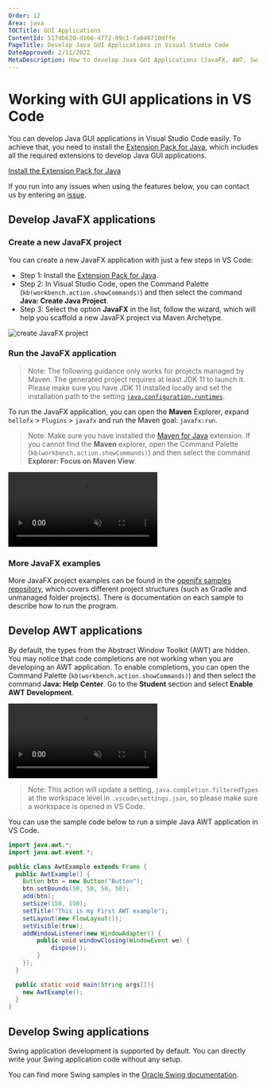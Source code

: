 ```yaml
---
Order: 12
Area: java
TOCTitle: GUI Applications
ContentId: 517db620-d166-4f72-99c1-fa046710dffe
PageTitle: Develop Java GUI Applications in Visual Studio Code
DateApproved: 2/11/2022
MetaDescription: How to develop Java GUI Applications (JavaFX, AWT, Swing) in Visual Studio Code
---
```


# Working with GUI applications in VS Code

You can develop Java GUI applications in Visual Studio Code easily. To achieve that, you need to install the [Extension Pack for Java](https://marketplace.visualstudio.com/items?itemName=vscjava.vscode-java-pack), which includes all the required extensions to develop Java GUI applications.

<a class="install-extension-btn" href="vscode:extension/vscjava.vscode-java-pack">Install the Extension Pack for Java</a>

If you run into any issues when using the features below, you can contact us by entering an [issue](https://github.com/microsoft/vscode-java-pack/issues).

## Develop JavaFX applications

### Create a new JavaFX project

You can create a new JavaFX application with just a few steps in VS Code:

- Step 1: Install the [Extension Pack for Java](https://marketplace.visualstudio.com/items?itemName=vscjava.vscode-java-pack).
- Step 2: In Visual Studio Code, open the Command Palette (`kb(workbench.action.showCommands)`) and then select the command **Java: Create Java Project**.
- Step 3: Select the option **JavaFX** in the list, follow the wizard, which will help you scaffold a new JavaFX project via Maven Archetype.

![create JavaFX project](images/java-gui/create-javafx.png)

### Run the JavaFX application

> Note: The following guidance only works for projects managed by Maven. The generated project requires at least JDK 11 to launch it. Please make sure you have JDK 11 installed locally and set the installation path to the setting [`java.configuration.runtimes`](https://github.com/redhat-developer/vscode-java#project-jdks).

To run the JavaFX application, you can open the **Maven** Explorer, expand `hellofx` > `Plugins` > `javafx` and run the Maven goal: `javafx:run`.

> Note: Make sure you have installed the [Maven for Java](https://marketplace.visualstudio.com/items?itemName=vscjava.vscode-maven) extension. If you cannot find the **Maven** explorer, open the Command Palette (`kb(workbench.action.showCommands)`) and then select the command **Explorer: Focus on Maven View**.

<video autoplay loop muted playsinline controls>
  <source src="/docs/java/java-gui/run-javafx.mp4" type="video/mp4">
</video>

### More JavaFX examples

More JavaFX project examples can be found in the [openjfx samples repository](https://github.com/openjfx/samples/tree/master/IDE/VSCode), which covers different project structures (such as Gradle and unmanaged folder projects). There is documentation on each sample to describe how to run the program.

## Develop AWT applications

By default, the types from the Abstract Window Toolkit (AWT) are hidden. You may notice that code completions are not working when you are developing an AWT application. To enable completions, you can open the Command Palette  (`kb(workbench.action.showCommands)`) and then select the command **Java: Help Center**. Go to the **Student** section and select **Enable AWT Development**.

<video autoplay loop muted playsinline controls>
  <source src="/docs/java/java-gui/enable-awt.mp4" type="video/mp4">
</video>

> Note: This action will update a setting, `java.completion.filteredTypes` at the workspace level in `.vscode\settings.json`, so please make sure a workspace is opened in VS Code.

You can use the sample code below to run a simple Java AWT application in VS Code.

```java
import java.awt.*;
import java.awt.event.*;

public class AwtExample extends Frame {
  public AwtExample() {
    Button btn = new Button("Button");
    btn.setBounds(50, 50, 50, 50);
    add(btn);
    setSize(150, 150);
    setTitle("This is my First AWT example");
    setLayout(new FlowLayout());
    setVisible(true);
    addWindowListener(new WindowAdapter() {
        public void windowClosing(WindowEvent we) {
            dispose();
        }
    });
  }

  public static void main(String args[]){
    new AwtExample();
  }
}
```

## Develop Swing applications

Swing application development is supported by default. You can directly write your Swing application code without any setup.

You can find more Swing samples in the [Oracle Swing documentation](https://docs.oracle.com/javase/tutorial/uiswing/examples/components/index.html).
